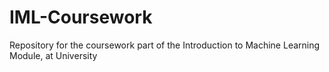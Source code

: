 # IML-Coursework
Repository for the coursework part of the Introduction to Machine Learning Module, at University
